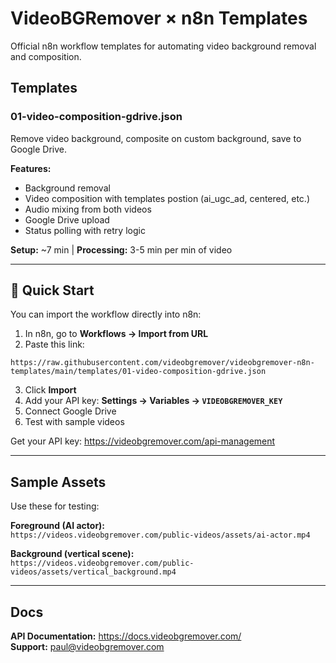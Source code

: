 # VideoBGRemover × n8n Templates

Official n8n workflow templates for automating video background removal and composition.

## Templates

### 01-video-composition-gdrive.json
Remove video background, composite on custom background, save to Google Drive.

**Features:**
- Background removal
- Video composition with templates postion (ai_ugc_ad, centered, etc.)
- Audio mixing from both videos
- Google Drive upload
- Status polling with retry logic

**Setup:** ~7 min | **Processing:** 3-5 min per min of video

---

## 🚀 Quick Start

You can import the workflow directly into n8n:

1. In n8n, go to **Workflows → Import from URL**
2. Paste this link:

```
https://raw.githubusercontent.com/videobgremover/videobgremover-n8n-templates/main/templates/01-video-composition-gdrive.json
```

3. Click **Import**
4. Add your API key: **Settings → Variables → `VIDEOBGREMOVER_KEY`**
5. Connect Google Drive
6. Test with sample videos

Get your API key: https://videobgremover.com/api-management

---

## Sample Assets

Use these for testing:

**Foreground (AI actor):**  
`https://videos.videobgremover.com/public-videos/assets/ai-actor.mp4`

**Background (vertical scene):**  
`https://videos.videobgremover.com/public-videos/assets/vertical_background.mp4`

---

## Docs

**API Documentation:** https://docs.videobgremover.com/  
**Support:** paul@videobgremover.com
